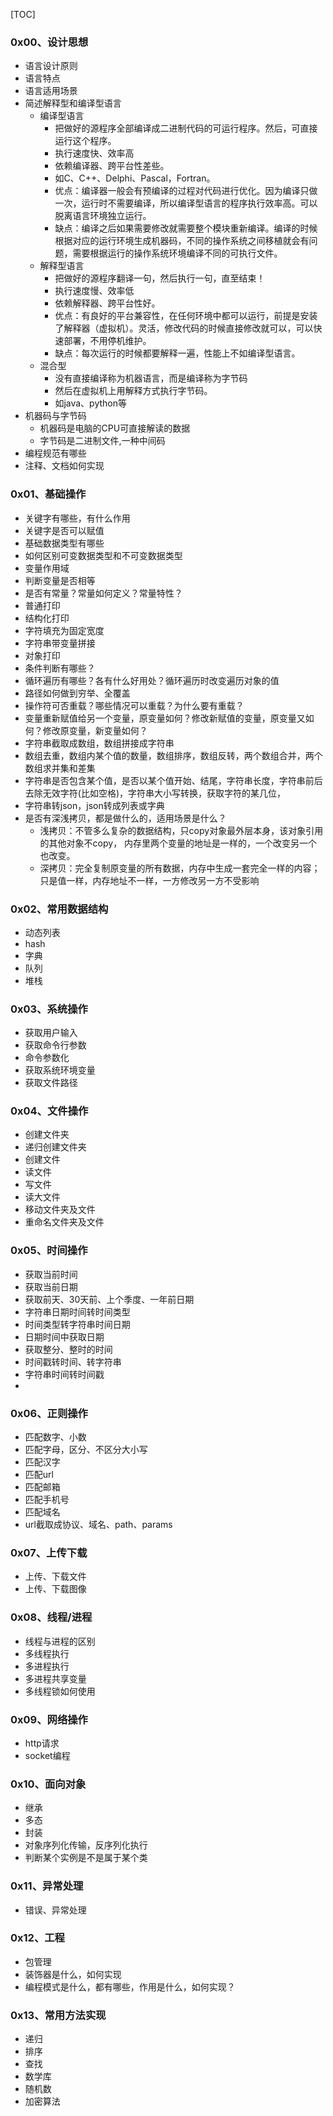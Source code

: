 [TOC]

### 0x00、设计思想
* 语言设计原则
* 语言特点
* 语言适用场景
* 简述解释型和编译型语言
    * 编译型语言
        * 把做好的源程序全部编译成二进制代码的可运行程序。然后，可直接运行这个程序。
        * 执行速度快、效率高
        * 依赖编译器、跨平台性差些。
        * 如C、C++、Delphi、Pascal，Fortran。
        * 优点：编译器⼀般会有预编译的过程对代码进⾏优化。因为编译只做⼀次，运⾏时不需要编译，所以编译型语⾔的程序执⾏效率⾼。可以脱离语⾔环境独立运⾏。
        * 缺点：编译之后如果需要修改就需要整个模块重新编译。编译的时候根据对应的运⾏环境⽣成机器码，不同的操作系统之间移植就会有问题，需要根据运⾏的操作系统环境编译不同的可执⾏⽂件。
    * 解释型语言
        * 把做好的源程序翻译一句，然后执行一句，直至结束！
        * 执行速度慢、效率低
        * 依赖解释器、跨平台性好。
        * 优点：有良好的平台兼容性，在任何环境中都可以运⾏，前提是安装了解释器（虚拟机）。灵活，修改代码的时候直接修改就可以，可以快速部署，不⽤停机维护。
        * 缺点：每次运⾏的时候都要解释⼀遍，性能上不如编译型语⾔。
    * 混合型
        * 没有直接编译称为机器语言，而是编译称为字节码
        * 然后在虚拟机上用解释方式执行字节码。
        * 如java、python等
* 机器码与字节码
    * 机器码是电脑的CPU可直接解读的数据
    * 字节码是二进制文件,一种中间码
* 编程规范有哪些
* 注释、文档如何实现


### 0x01、基础操作
* 关键字有哪些，有什么作用
* 关键字是否可以赋值
* 基础数据类型有哪些
* 如何区别可变数据类型和不可变数据类型
* 变量作用域
* 判断变量是否相等
* 是否有常量？常量如何定义？常量特性？
* 普通打印
* 结构化打印
* 字符填充为固定宽度
* 字符串带变量拼接
* 对象打印
* 条件判断有哪些？
* 循环遍历有哪些？各有什么好用处？循环遍历时改变遍历对象的值
* 路径如何做到穷举、全覆盖
* 操作符可否重载？哪些情况可以重载？为什么要有重载？
* 变量重新赋值给另一个变量，原变量如何？修改新赋值的变量，原变量又如何？修改原变量，新变量如何？
* 字符串截取成数组，数组拼接成字符串
* 数组去重，数组内某个值的数量，数组排序，数组反转，两个数组合并，两个数组求并集和差集
* 字符串是否包含某个值，是否以某个值开始、结尾，字符串长度，字符串前后去除无效字符(比如空格)，字符串大小写转换，获取字符的某几位，
* 字符串转json，json转成列表或字典
* 是否有深浅拷贝，都是做什么的，适用场景是什么？
    * 浅拷贝：不管多么复杂的数据结构，只copy对象最外层本身，该对象引用的其他对象不copy， 内存里两个变量的地址是一样的，一个改变另一个也改变。
    * 深拷贝：完全复制原变量的所有数据，内存中生成一套完全一样的内容；只是值一样，内存地址不一样，一方修改另一方不受影响

### 0x02、常用数据结构
* 动态列表
* hash
* 字典
* 队列
* 堆栈

### 0x03、系统操作
* 获取用户输入
* 获取命令行参数
* 命令参数化
* 获取系统环境变量
* 获取文件路径

### 0x04、文件操作
* 创建文件夹
* 递归创建文件夹
* 创建文件
* 读文件
* 写文件
* 读大文件
* 移动文件夹及文件
* 重命名文件夹及文件

### 0x05、时间操作
* 获取当前时间
* 获取当前日期
* 获取前天、30天前、上个季度、一年前日期
* 字符串日期时间转时间类型
* 时间类型转字符串时间日期
* 日期时间中获取日期
* 获取整分、整时的时间
* 时间戳转时间、转字符串
* 字符串时间转时间戳
*

### 0x06、正则操作
* 匹配数字、小数
* 匹配字母，区分、不区分大小写
* 匹配汉字
* 匹配url
* 匹配邮箱
* 匹配手机号
* 匹配域名
* url截取成协议、域名、path、params

### 0x07、上传下载
* 上传、下载文件
* 上传、下载图像

### 0x08、线程/进程
* 线程与进程的区别
* 多线程执行
* 多进程执行
* 多进程共享变量
* 多线程锁如何使用

### 0x09、网络操作
* http请求
* socket编程

### 0x10、面向对象
* 继承
* 多态
* 封装
* 对象序列化传输，反序列化执行
* 判断某个实例是不是属于某个类

### 0x11、异常处理
* 错误、异常处理

### 0x12、工程
* 包管理
* 装饰器是什么，如何实现
* 编程模式是什么，都有哪些，作用是什么，如何实现？

### 0x13、常用方法实现
* 递归
* 排序
* 查找
* 数学库
* 随机数
* 加密算法